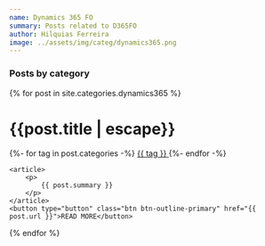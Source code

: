 ```yaml
---
name: Dynamics 365 FO
summary: Posts related to D365FO
author: Hilquias Ferreira
image: ../assets/img/categ/dynamics365.png
---
```


<h3>Posts by category</h3>

{% for post in site.categories.dynamics365 %}
<div class="col-md-10 blogShort">
    <h1>{{post.title | escape}}</h1>
    <!--
    <img src="{{ post.thumbnail }}" alt="post img"
    class="pull-left img-responsive thumb margin10 img-thumbnail">
    -->
    {%- for tag in post.categories -%}
    <a href="#" class="badge badge-primary"> {{ tag }} </a>
    {%- endfor -%}

    <article>
        <p>
            {{ post.summary }}
        </p>
    </article>
    <button type="button" class="btn btn-outline-primary" href="{{ post.url }}">READ MORE</button>    
</div>
{% endfor %}